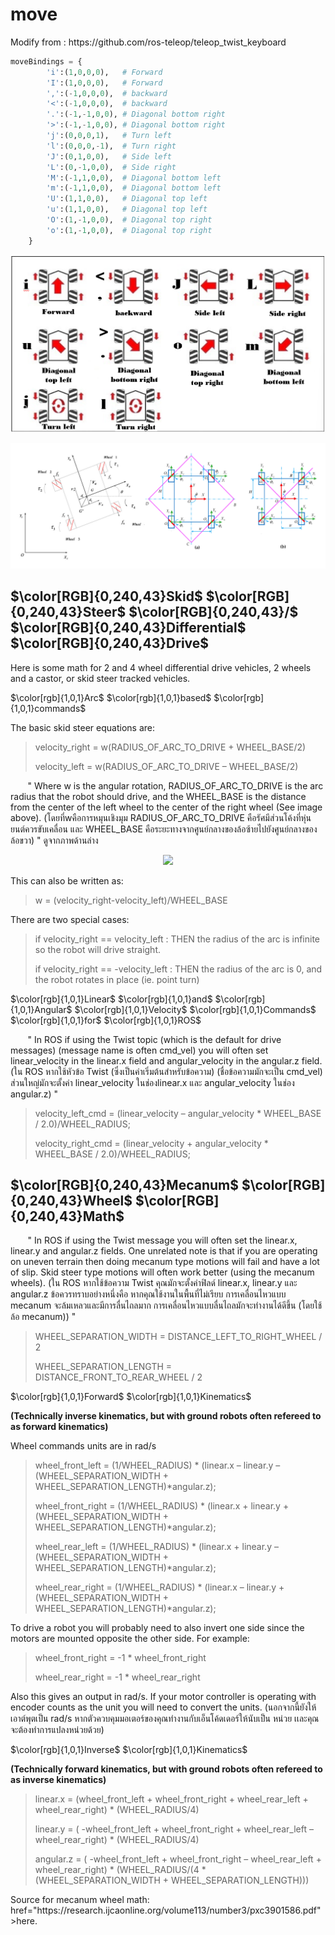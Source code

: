 # move
<p>Modify from : https://github.com/ros-teleop/teleop_twist_keyboard</p>

```Python
moveBindings = {
        'i':(1,0,0,0),   # Forward
        'I':(1,0,0,0),   # Forward
        ',':(-1,0,0,0),  # backward
        '<':(-1,0,0,0),  # backward
        '.':(-1,-1,0,0), # Diagonal bottom right
        '>':(-1,-1,0,0), # Diagonal bottom right
        'j':(0,0,0,1),   # Turn left
        'l':(0,0,0,-1),  # Turn right
        'J':(0,1,0,0),   # Side left
        'L':(0,-1,0,0),  # Side right
        'M':(-1,1,0,0),  # Diagonal bottom left
        'm':(-1,1,0,0),  # Diagonal bottom left
        'U':(1,1,0,0),   # Diagonal top left
        'u':(1,1,0,0),   # Diagonal top left
        'O':(1,-1,0,0),  # Diagonal top right
        'o':(1,-1,0,0),  # Diagonal top right
    }
```
<p align="center">
  <img src="image/1.png" />
</p>
<p align="center">
  <img src="image/2.png" />
</p>

## $\color[RGB]{0,240,43}Skid$ $\color[RGB]{0,240,43}Steer$ $\color[RGB]{0,240,43}/$ $\color[RGB]{0,240,43}Differential$ $\color[RGB]{0,240,43}Drive$
<p>Here is some math for 2 and 4 wheel differential drive vehicles, 2 wheels and a castor, or skid steer tracked vehicles.</p>

<p>$\color[rgb]{1,0,1}Arc$ $\color[rgb]{1,0,1}based$ $\color[rgb]{1,0,1}commands$</p>

<p>The basic skid steer equations are:</p>

>velocity_right = w(RADIUS_OF_ARC_TO_DRIVE + WHEEL_BASE/2)
>
>velocity_left = w(RADIUS_OF_ARC_TO_DRIVE – WHEEL_BASE/2)

<p>&nbsp;&nbsp;&nbsp;&nbsp;&nbsp;&nbsp;&nbsp;" Where w is the angular rotation, RADIUS_OF_ARC_TO_DRIVE is the arc radius that the robot should drive, and the WHEEL_BASE is the distance from the center of the left wheel to the center of the right wheel (See image above). (โดยที่wคือการหมุนเชิงมุม RADIUS_OF_ARC_TO_DRIVE คือรัศมีส่วนโค้งที่หุ่นยนต์ควรขับเคลื่อน และ WHEEL_BASE คือระยะทางจากศูนย์กลางของล้อซ้ายไปยังศูนย์กลางของล้อขวา) " ดูจากภาพด้านล่าง</p>
<p align="center">
  <img src="https://www.robotsforroboticists.com/wp-content/uploads/2016/06/Drive_Kinematics-1-302x180.jpg">
</p>
<p>This can also be written as:</p>

>w = (velocity_right-velocity_left)/WHEEL_BASE
<p>There are two special cases:</p>

>if velocity_right == velocity_left :
THEN the radius of the arc is infinite so the robot will drive straight.
>
>if velocity_right == -velocity_left :
THEN the radius of the arc is 0, and the robot rotates in place (ie. point turn)

<p>$\color[rgb]{1,0,1}Linear$ $\color[rgb]{1,0,1}and$ $\color[rgb]{1,0,1}Angular$ $\color[rgb]{1,0,1}Velocity$ $\color[rgb]{1,0,1}Commands$ $\color[rgb]{1,0,1}for$ $\color[rgb]{1,0,1}ROS$</p>
<p>&nbsp;&nbsp;&nbsp;&nbsp;&nbsp;&nbsp;&nbsp;" In ROS if using the Twist topic (which is the default for drive messages) (message name is often cmd_vel) you will often set linear_velocity in the linear.x field and angular_velocity in the angular.z field. (ใน ROS หากใช้หัวข้อ Twist (ซึ่งเป็นค่าเริ่มต้นสำหรับข้อความ) (ชื่อข้อความมักจะเป็น cmd_vel) ส่วนใหญ่มักจะตั้งค่า linear_velocity ในช่องlinear.x และ angular_velocity ในช่อง angular.z) "</p>

>velocity_left_cmd = (linear_velocity – angular_velocity * WHEEL_BASE / 2.0)/WHEEL_RADIUS;
>
>velocity_right_cmd = (linear_velocity + angular_velocity * WHEEL_BASE / 2.0)/WHEEL_RADIUS;

## $\color[RGB]{0,240,43}Mecanum$ $\color[RGB]{0,240,43}Wheel$ $\color[RGB]{0,240,43}Math$
<p>&nbsp;&nbsp;&nbsp;&nbsp;&nbsp;&nbsp;&nbsp;" In ROS if using the Twist message you will often set the linear.x, linear.y and angular.z fields.
One unrelated note is that if you are operating on uneven terrain then doing mecanum type motions will fail and have a lot of slip. Skid steer type motions will often work better (using the mecanum wheels). (ใน ROS หากใช้ข้อความ Twist คุณมักจะตั้งค่าฟิลด์ linear.x, linear.y และ angular.z
ข้อควรทราบอย่างหนึ่งคือ หากคุณใช้งานในพื้นที่ไม่เรียบ การเคลื่อนไหวแบบ mecanum จะล้มเหลวและมีการลื่นไถลมาก การเคลื่อนไหวแบบลื่นไถลมักจะทำงานได้ดีขึ้น (โดยใช้ล้อ mecanum)) "</p>

>WHEEL_SEPARATION_WIDTH = DISTANCE_LEFT_TO_RIGHT_WHEEL / 2
>
>WHEEL_SEPARATION_LENGTH = DISTANCE_FRONT_TO_REAR_WHEEL / 2
<p>$\color[rgb]{1,0,1}Forward$ $\color[rgb]{1,0,1}Kinematics$</p>
<p><b>(Technically inverse kinematics, but with ground robots often refereed to as forward kinematics)</b></p>
<p>Wheel commands units are in rad/s</p>

>wheel_front_left = (1/WHEEL_RADIUS) * (linear.x – linear.y – (WHEEL_SEPARATION_WIDTH + WHEEL_SEPARATION_LENGTH)*angular.z);
>
>wheel_front_right = (1/WHEEL_RADIUS) * (linear.x + linear.y + (WHEEL_SEPARATION_WIDTH + WHEEL_SEPARATION_LENGTH)*angular.z);
>
>wheel_rear_left = (1/WHEEL_RADIUS) * (linear.x + linear.y – (WHEEL_SEPARATION_WIDTH + WHEEL_SEPARATION_LENGTH)*angular.z);
>
>wheel_rear_right = (1/WHEEL_RADIUS) * (linear.x – linear.y + (WHEEL_SEPARATION_WIDTH + WHEEL_SEPARATION_LENGTH)*angular.z);

<p>To drive a robot you will probably need to also invert one side since the motors are mounted opposite the other side. For example:</p>

>wheel_front_right = -1 * wheel_front_right
>
>wheel_rear_right = -1 * wheel_rear_right

<p>Also this gives an output in rad/s. If your motor controller is operating with encoder counts as the unit you will need to convert the units. (นอกจากนี้ยังให้เอาต์พุตเป็น rad/s หากตัวควบคุมมอเตอร์ของคุณทำงานกับเอ็นโค้ดเดอร์ให้นับเป็น หน่วย เเละคุณจะต้องทำการแปลงหน่วยด้วย)</p>
<p>$\color[rgb]{1,0,1}Inverse$ $\color[rgb]{1,0,1}Kinematics$</p>
<p><b>(Technically forward kinematics, but with ground robots often refereed to as inverse kinematics)</b></p>

>linear.x = (wheel_front_left + wheel_front_right + wheel_rear_left + wheel_rear_right) * (WHEEL_RADIUS/4)
>
>linear.y = ( -wheel_front_left + wheel_front_right + wheel_rear_left – wheel_rear_right) * (WHEEL_RADIUS/4)
>
>angular.z = ( -wheel_front_left + wheel_front_right – wheel_rear_left + wheel_rear_right) * (WHEEL_RADIUS/(4 * (WHEEL_SEPARATION_WIDTH + WHEEL_SEPARATION_LENGTH)))

<p>Source for mecanum wheel math: href="https://research.ijcaonline.org/volume113/number3/pxc3901586.pdf">here.</a> </p>
